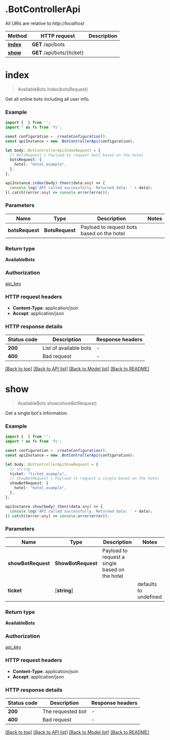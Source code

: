 # .BotControllerApi

All URIs are relative to *http://localhost*

Method | HTTP request | Description
------------- | ------------- | -------------
[**index**](BotControllerApi.md#index) | **GET** /api/bots | 
[**show**](BotControllerApi.md#show) | **GET** /api/bots/{ticket} | 


# **index**
> AvailableBots index(botsRequest)

Get all online bots including all user info.

### Example


```typescript
import {  } from '';
import * as fs from 'fs';

const configuration = .createConfiguration();
const apiInstance = new .BotControllerApi(configuration);

let body:.BotControllerApiIndexRequest = {
  // BotsRequest | Payload to request bots based on the hotel
  botsRequest: {
    hotel: "hotel_example",
  },
};

apiInstance.index(body).then((data:any) => {
  console.log('API called successfully. Returned data: ' + data);
}).catch((error:any) => console.error(error));
```


### Parameters

Name | Type | Description  | Notes
------------- | ------------- | ------------- | -------------
 **botsRequest** | **BotsRequest**| Payload to request bots based on the hotel |


### Return type

**AvailableBots**

### Authorization

[api_key](README.md#api_key)

### HTTP request headers

 - **Content-Type**: application/json
 - **Accept**: application/json


### HTTP response details
| Status code | Description | Response headers |
|-------------|-------------|------------------|
**200** | List of available bots |  -  |
**400** | Bad request |  -  |

[[Back to top]](#) [[Back to API list]](README.md#documentation-for-api-endpoints) [[Back to Model list]](README.md#documentation-for-models) [[Back to README]](README.md)

# **show**
> AvailableBots show(showBotRequest)

Get a single bot\'s information.

### Example


```typescript
import {  } from '';
import * as fs from 'fs';

const configuration = .createConfiguration();
const apiInstance = new .BotControllerApi(configuration);

let body:.BotControllerApiShowRequest = {
  // string
  ticket: "ticket_example",
  // ShowBotRequest | Payload to request a single based on the hotel
  showBotRequest: {
    hotel: "hotel_example",
  },
};

apiInstance.show(body).then((data:any) => {
  console.log('API called successfully. Returned data: ' + data);
}).catch((error:any) => console.error(error));
```


### Parameters

Name | Type | Description  | Notes
------------- | ------------- | ------------- | -------------
 **showBotRequest** | **ShowBotRequest**| Payload to request a single based on the hotel |
 **ticket** | [**string**] |  | defaults to undefined


### Return type

**AvailableBots**

### Authorization

[api_key](README.md#api_key)

### HTTP request headers

 - **Content-Type**: application/json
 - **Accept**: application/json


### HTTP response details
| Status code | Description | Response headers |
|-------------|-------------|------------------|
**200** | The requested bot |  -  |
**400** | Bad request |  -  |

[[Back to top]](#) [[Back to API list]](README.md#documentation-for-api-endpoints) [[Back to Model list]](README.md#documentation-for-models) [[Back to README]](README.md)



